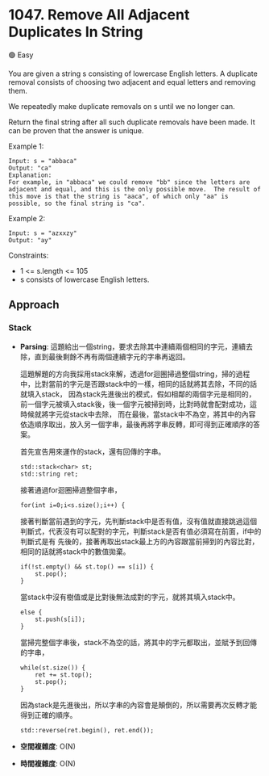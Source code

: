 # 1047. Remove All Adjacent Duplicates In String

🟢 Easy 

You are given a string s consisting of lowercase English letters. A duplicate removal consists of choosing two adjacent and equal letters and removing them.

We repeatedly make duplicate removals on s until we no longer can.

Return the final string after all such duplicate removals have been made. It can be proven that the answer is unique.

Example 1:
```
Input: s = "abbaca"
Output: "ca"
Explanation: 
For example, in "abbaca" we could remove "bb" since the letters are adjacent and equal, and this is the only possible move.  The result of this move is that the string is "aaca", of which only "aa" is possible, so the final string is "ca".
```

Example 2:
```
Input: s = "azxxzy"
Output: "ay"
```

Constraints:
- 1 <= s.length <= 105
- s consists of lowercase English letters.

## Approach
### Stack
- **Parsing**: 
    這題給出一個string，要求去除其中連續兩個相同的字元，連續去除，直到最後剩餘不再有兩個連續字元的字串再返回。

    這題解題的方向我採用stack來解，透過for迴圈掃過整個string，掃的過程中，比對當前的字元是否跟stack中的一樣，相同的話就將其去除，不同的話就填入stack，
    因為stack先進後出的模式，假如相鄰的兩個字元是相同的，前一個字元被填入stack後，後一個字元被掃到時，比對時就會配對成功，這時候就將字元從stack中去除，
    而在最後，當stack中不為空，將其中的內容依造順序取出，放入另一個字串，最後再將字串反轉，即可得到正確順序的答案。

    首先宣告用來運作的stack，還有回傳的字串。
    ```
    std::stack<char> st;
    std::string ret;
    ```

    接著通過for迴圈掃過整個字串，
    ```
    for(int i=0;i<s.size();i++) {
    ```

    接著判斷當前遇到的字元，先判斷stack中是否有值，沒有值就直接跳過這個判斷式，代表沒有可以配對的字元，判斷stack是否有值必須寫在前面，if中的判斷式是有
    先後的，接著再取出stack最上方的內容跟當前掃到的內容比對，相同的話就將stack中的數值拋棄。
    ```
    if(!st.empty() && st.top() == s[i]) {
        st.pop();
    }
    ```

    當stack中沒有樹值或是比對後無法成對的字元，就將其填入stack中。
    ```
    else {
        st.push(s[i]);
    }
    ```

    當掃完整個字串後，stack不為空的話，將其中的字元都取出，並賦予到回傳的字串，
    ```
    while(st.size()) {
        ret += st.top();
        st.pop();
    }
    ```

    因為stack是先進後出，所以字串的內容會是顛倒的，所以需要再次反轉才能得到正確的順序。
    ```
    std::reverse(ret.begin(), ret.end());
    ```
- **空間複雜度**: O(N)
- **時間複雜度**: O(N)